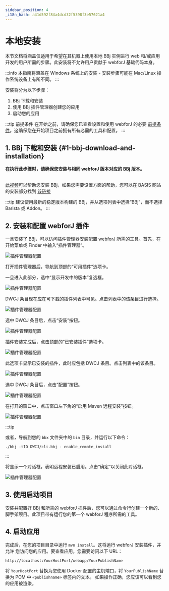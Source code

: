 ```yaml
---
sidebar_position: 4
_i18n_hash: a41d592f84a4dcd32f5398f3e57621a4
---
```

# 本地安装

本节文档将涵盖仅适用于希望在其机器上使用本地 BBj 实例进行 web 和/或应用开发的用户所需的步骤。此安装将不允许用户贡献于 webforJ 基础代码本身。
<br/>

:::info
本指南将涵盖在 Windows 系统上的安装 - 安装步骤可能在 Mac/Linux 操作系统设备上有所不同。
:::
<br/>

安装将分为以下步骤：

1. BBj 下载和安装
2. 使用 BBj 插件管理器创建您的应用
3. 启动您的应用


:::tip 前提条件
在开始之前，请确保您已查看设置和使用 webforJ 的必要 [前提条件](../../introduction/prerequisites)。这确保您在开始项目之前拥有所有必需的工具和配置。
:::


## 1. BBj 下载和安装 {#1-bbj-download-and-installation}

<b>在执行此步骤时，请确保您安装与相同 webforJ 版本对应的 BBj 版本。</b><br/><br/>

[此视频](https://www.youtube.com/watch?v=Ovk8kznQfGs&ab_channel=BBxCluesbyBASISEurope)可以帮助您安装 BBj，如果您需要设置方面的帮助，您可以在 BASIS 网站的安装部分找到 [该链接](https://basis.cloud/download-product)

:::tip
建议使用最新的稳定版本构建的 BBj，并从选项列表中选择“BBj”，而不选择 Barista 或 Addon。
:::


<a name='section3'></a>

## 2. 安装和配置 webforJ 插件

一旦安装了 BBj，可以访问插件管理器安装配置 webforJ 所需的工具。首先，在开始菜单或 Finder 中输入“插件管理器”。

![插件管理器配置](/img/bbj-installation/local/Step_1l.png#rounded-border)

打开插件管理器后，导航到顶部的“可用插件”选项卡。

一旦进入此部分，选中“显示开发中的版本”复选框。

![插件管理器配置](/img/bbj-installation/local/Step_2l.png#rounded-border)

DWCJ 条目现在应在可下载的插件列表中可见。点击列表中的该条目进行选择。

![插件管理器配置](/img/bbj-installation/local/Step_3l.png#rounded-border)

选中 DWCJ 条目后，点击“安装”按钮。

![插件管理器配置](/img/bbj-installation/local/Step_4l.png#rounded-border)

插件安装完成后，点击顶部的“已安装插件”选项卡。

![插件管理器配置](/img/bbj-installation/local/Step_5l.png#rounded-border)

此选项卡显示已安装的插件，此时应包括 DWCJ 条目。点击列表中的该条目。

![插件管理器配置](/img/bbj-installation/local/Step_6l.png#rounded-border)

选中 DWCJ 条目后，点击“配置”按钮。

![插件管理器配置](/img/bbj-installation/local/Step_7l.png#rounded-border)

在打开的窗口中，点击窗口左下角的“启用 Maven 远程安装”按钮。

![插件管理器配置](/img/bbj-installation/local/Step_8l.png#rounded-border)

:::tip 

或者，导航到您的 `bbx` 文件夹中的 `bin` 目录，并运行以下命令：

```bbj
./bbj -tIO DWCJ/cli.bbj - enable_remote_install
```
:::

将显示一个对话框，表明远程安装已启用。点击“确定”以关闭此对话框。

![插件管理器配置](/img/bbj-installation/local/Step_9l.png#rounded-border)


## 3. 使用启动项目

安装并配置好 BBj 和所需的 webforJ 插件后，您可以通过命令行创建一个新的、脚手架项目。此项目带有运行您的第一个 webforJ 程序所需的工具。

<ComponentArchetype
project="bbj-hello-world"
/>

## 4. 启动应用

完成后，在您的项目目录中运行 `mvn install`。这将运行 webforJ 安装插件，并允许
您访问您的应用。要查看应用，您需要访问以下 URL：

`http://localhost:YourHostPort/webapp/YourPublishName`

将 `YourHostPort` 替换为您使用 Docker 配置的主机端口，将 `YourPublishName` 替换为 POM 中 `<publishname>` 标签内的文本。
如果操作正确，您应该可以看到您的应用被渲染。
